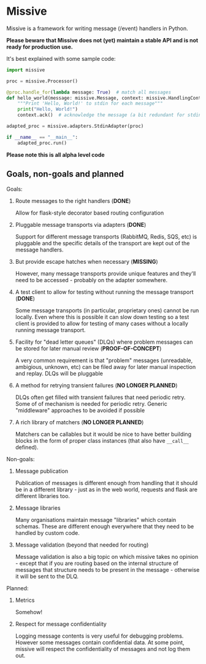 # Missive

Missive is a framework for writing message (/event) handlers in Python.

**Please beware that Missive does not (yet) maintain a stable API and is not ready for production use.**

It's best explained with some sample code:

```python
import missive

proc = missive.Processor()

@proc.handle_for(lambda message: True)  # match all messages
def hello_world(message: missive.Message, context: missive.HandlingContext) -> None:
    """Print 'Hello, World!' to stdin for each message"""
    print("Hello, World!")
    context.ack()  # acknowledge the message (a bit redundant for stdin)

adapted_proc = missive.adapters.StdinAdapter(proc)

if __name__ == "__main__":
    adapted_proc.run()
```

**Please note this is all alpha level code**

## Goals, non-goals and planned

Goals:

1. Route messages to the right handlers (**DONE**)

    Allow for flask-style decorator based routing configuration

2. Pluggable message transports via adapters (**DONE**)

    Support for different message transports (RabbitMQ, Redis, SQS, etc) is
    pluggable and the specific details of the transport are kept out of the
    message handlers.

3. But provide escape hatches when necessary (**MISSING**)

    However, many message transports provide unique features and they'll need
    to be accessed - probably on the adapter somewhere.

4. A test client to allow for testing without running the message transport (**DONE**)

    Some message transports (in particular, proprietary ones) cannot be run
    locally.  Even where this is possible it can slow down testing so a test
    client is provided to allow for testing of many cases without a locally
    running message transport.

5. Facility for "dead letter queues" (DLQs) where problem messages can be
   stored for later manual review (**PROOF-OF-CONCEPT**)

    A very common requirement is that "problem" messages (unreadable,
    ambigious, unknown, etc) can be filed away for later manual inspection and
    replay.  DLQs will be pluggable

6. A method for retrying transient failures (**NO LONGER PLANNED**)

    DLQs often get filled with transient failures that need periodic retry.
    Some of of mechanism is needed for periodic retry.  Generic "middleware"
    approaches to be avoided if possible

7. A rich library of matchers (**NO LONGER PLANNED**)

    Matchers can be callables but it would be nice to have better building
    blocks in the form of proper class instances (that also have `__call__`
    defined).


Non-goals:

1. Message publication

    Publication of messages is different enough from handling that it should be
    in a different library - just as in the web world, requests and flask are
    different libraries too.

2. Message libraries

    Many organisations maintain message "libraries" which contain schemas.
    These are different enough everywhere that they need to be handled by
    custom code.

3. Message validation (beyond that needed for routing)

    Message validation is also a big topic on which missive takes no opinion -
    except that if you are routing based on the internal structure of messages
    that structure needs to be present in the message - otherwise it will be
    sent to the DLQ.

Planned:

1. Metrics

    Somehow!

2. Respect for message confidentiality

    Logging message contents is very useful for debugging problems.  However
    some messages contain confidential data.  At some point, missive will
    respect the confidentiality of messages and not log them out.
